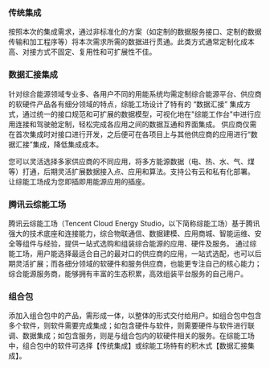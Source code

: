 ### 传统集成
按照本次的集成需求，通过非标准化的方案（如定制的数据服务接口、定制的数据传输和加工程序等）将本次需求所需的数据进行贯通。此类方式通常定制化成本高、对接方式不固定、复用性和可扩展性不佳。

### 数据汇接集成
针对综合能源领域专业多、各用户不同的用能系统均需定制综合能源平台、供应商的软硬件产品各有细分领域的特点，综能工场设计了特有的 “数据汇接” 集成方式，通过统一的接口规范和可扩展的数据模型，可视化地在"综能工作台"中进行应用连接和驾驶舱定制，轻松完成各应用之间的数据互通和界面集成。
供应商仅需在首次集成时对接口进行开发，之后便可在各项目上与其他供应商的应用进行“数据汇接”集成，降低集成成本。

您可以灵活选择多家供应商的不同应用，将多方能源数据（电、热、水、气、煤等）打通，后期灵活扩展数据接入点、应用和算法。支持公有云和私有化部署。
让综能工场成为您即插即用能源应用的插座。

### 腾讯云综能工场
腾讯云综能工场（Tencent Cloud Energy Studio，以下简称综能工场）基于腾讯强大的技术底座和连接能力，综合物联通信、数据建模、应用商城、智能运维、安全等组件与经验，提供一站式选购和组装综合能源的应用、硬件及服务。
通过综能工场，用户能选择最适合自己的最对口的供应商的应用，一站式选配，也可以后期灵活扩展；而各细分领域的软硬件和服务供应商，也能更专注自己的核心能力；综合能源服务商，能够拥有丰富的生态积累，高效组装平台服务的自己用户。 

### 组合包
添加入组合包中的产品，需形成一体，以整体的形式交付给用户。如组合包中包含多个软件，则软件需要完成集成；如包含硬件与软件，则需要硬件与软件进行联调、数据集成；如包含服务，则是与组合包内的软硬件相关的服务。在综能工场中，组合包中的软件可选择【传统集成】或综能工场特有的积木式【数据汇接集成】。
